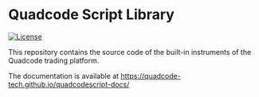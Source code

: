 Quadcode Script Library
=============================

[![License](https://img.shields.io/badge/License-Apache%202.0-blue.svg)](https://opensource.org/licenses/Apache-2.0)

This repository contains the source code of the built-in instruments of the Quadcode trading platform. 

The documentation is available at https://quadcode-tech.github.io/quadcodescript-docs/
